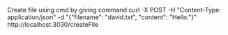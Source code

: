 Create file using cmd by giving command     curl -X POST -H "Content-Type: application/json" -d "{\"filename\": \"david.txt\", \"content\": \"Hello.\"}" http://localhost:3030/createFile  
